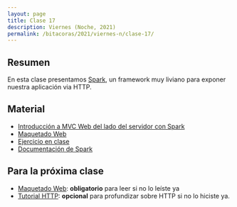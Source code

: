 ```yaml
---
layout: page
title: Clase 17
description: Viernes (Noche, 2021)
permalink: /bitacoras/2021/viernes-n/clase-17/
---
```




## Resumen

En esta clase presentamos [Spark](http://sparkjava.com/), un framework muy liviano para exponer nuestra aplicación via HTTP.

## Material

- [Introducción a MVC Web del lado del servidor con Spark](https://docs.google.com/document/d/1EFxqHstgtZ5jI5_plso6nfhvSXXcaT4iyE1qaZuPtXg/edit?usp=sharing)
- [Maquetado Web](https://docs.google.com/document/d/1UoEb9bzut-nMmB6wxDUVND3V8EymNFgOsw7Hka6EEkc/edit#heading=h.6ew85j4snou0)
- [Ejercicio en clase](https://github.com/dds-utn/jpa-proof-of-concept-template/tree/modelo-consultoras)
- [Documentación de Spark](http://sparkjava.com/documentation)

## Para la próxima clase

- [Maquetado Web](https://docs.google.com/document/d/1UoEb9bzut-nMmB6wxDUVND3V8EymNFgOsw7Hka6EEkc/edit#heading=h.6ew85j4snou0): **obligatorio** para leer si no lo leíste ya
- [Tutorial HTTP](https://github.com/flbulgarelli/http-tutorial/tree/master/tutorial/es): **opcional** para profundizar sobre HTTP si no lo hiciste ya.
